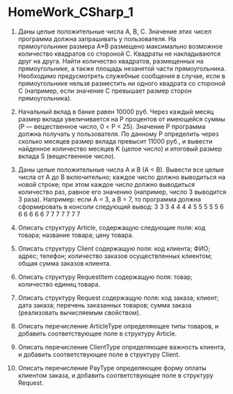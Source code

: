 # HomeWork_CSharp_1
1.	Даны целые положительные числа A, B, C. Значение этих чисел программа должна запрашивать у пользователя. На прямоугольнике размера A*B размещено максимально возможное количество квадратов со стороной C. Квадраты не накладываются друг на друга. Найти количество квадратов, размещенных на прямоугольнике, а также площадь незанятой части прямоугольника. Необходимо предусмотреть служебные сообщения в случае, если в прямоугольнике нельзя разместить ни одного квадрата со стороной С (например, если значение С превышает размер сторон прямоугольника).
2. Начальный вклад в банке равен 10000 руб. Через каждый месяц размер вклада увеличивается на P процентов от имеющейся суммы (P — вещественное число, 0 < P < 25). Значение Р программа должна получать у пользователя. По данному P определить через сколько месяцев размер вклада превысит 11000 руб., и вывести найденное количество месяцев K (целое число) и итоговый размер вклада S (вещественное число).
3. Даны целые положительные числа A и B (A < B). Вывести все целые числа от A до B включительно; каждое число должно выводиться на новой строке; при этом каждое число должно выводиться количество раз, равное его значению (например, число 3 выводится 3 раза). 
Например: если А = 3, а В = 7, то программа должна сформировать в консоли следующий вывод:
3 3 3
4 4 4 4
5 5 5 5 5
6 6 6 6 6 6
7 7 7 7 7 7 7

4. Описать структуру Article, содержащую следующие поля: код товара; название товара; цену товара. 
5. Описать структуру Client содержащую поля: код клиента; ФИО; адрес; телефон; количество заказов осуществленных клиентом; общая сумма заказов клиента.
6. Описать структуру RequestItem содержащую поля: товар; количество единиц товара.
7. Описать структуру Request содержащую поля: код заказа; клиент; дата заказа; перечень заказанных товаров; сумма заказа (реализовать вычисляемым свойством). 
8. Описать перечисление ArticleType определяющее типы товаров, и добавить соответствующее поле в структуру Article. 
9. Описать перечисление ClientType определяющее важность клиента, и добавить соответствующее поле в структуру Client. 
10. Описать перечисление PayType определяющее форму оплаты клиентом заказа, и добавить соответствующее поле в структуру Request.
